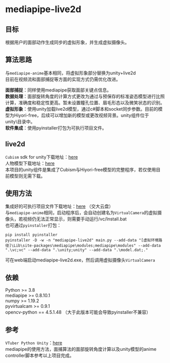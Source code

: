 # mediapipe-live2d

## 目标
根据用户的面部动作生成同步的虚拟形象，并生成虚拟摄像头。

## 算法思路
与`mediapipe-anime`基本相同，将虚拟形象部分替换为unity+live2d \
目前在视频流和面部捕捉等方面的实现方式仍需优化改进。

**面部捕捉**：同样使用mediapipe获取面部关键点信息。\
**数据处理**：面部旋转角度的计算方式更改为通过与预保存的标准姿态模型进行比照计算，准确度和稳定性更高。暂未设置瞳孔位置、眉毛形态以及微笑状态的识别。\
**虚拟形象**：使用unity加载live2d模型，通过c#脚本和socket同步参数。目前的模型为Hiyori-free，后续可以增加新的模型或更改视频背景。unity组件位于unity\目录中。\
**软件集成**：使用pyinstaller打包为可执行项目文件。

## live2d
`Cubism` sdk for unity下载地址：[here](https://www.live2d.com/en/download/cubism-sdk/download-unity/) \
人物模型下载地址：[here](https://www.live2d.com/download/sample-data/) \
本项目的unity组件是集成了Cubism与Hiyori-free模型的完整程序，若仅使用目前模型则无需下载。

## 使用方法
集成好的可执行项目文件下载地址：[here](https://jbox.sjtu.edu.cn/l/U1IUmx) （交大云盘）\
与`mediapipe-anime`相同，启动程序后，会自动创建名为`VirtualCamera`的虚拟摄像头，若视频仍无法正常显示，则需要手动运行/vc/Install.bat \
也可通过`pyinstaller`打包：
```
pip install pyinstaller
pyinstaller -D -w -n "mediapipe-live2d" main.py --add-data "[虚拟环境路径]\Lib\site-packages\mediapipe\modules;mediapipe\modules" --add-data ".\vc;vc" --add-data ".\unity;unity" --add-data ".\model.dat;."
```
可在web端启动mediapipe-live2d.exe，然后调用虚拟摄像头`VirtualCamera`

## 依赖
Python >= 3.8 \
mediapipe >= 0.8.10.1 \
numpy >= 1.19.2 \
pyvirtualcam >= 0.9.1 \
opencv-python == 4.5.1.48 （大于此版本可能会导致pyinstaller不兼容）

## 参考
`VTuber Python Unity`：[here](https://github.com/mmmmmm44/VTuber-Python-Unity) \
mediapipe的使用方法，面捕算法的面部旋转角度计算以及unity模型的anime controller脚本参考以上项目完成。
